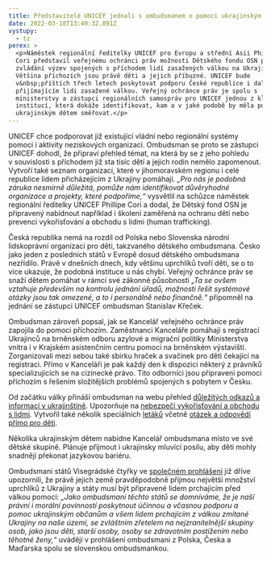 ```yaml
---
title: Představitelé UNICEF jednali s ombudsmanem o pomoci ukrajinským dětem v Česku
date: 2022-03-18T13:49:32.891Z
vystupy:
  - tz
perex: >
  <p>Náměstek regionální ředitelky UNICEF pro Evropu a střední Asii Philippe
  Cori představil veřejnému ochránci práv možnosti Dětského fondu OSN při
  zvládání výzev spojených s příchodem lidí zasažených válkou na Ukrajině.
  Většina příchozích jsou právě děti a jejich příbuzné. UNICEF bude
  v&nbsp;příštích třech letech poskytovat podporu České republice i dalším zemím
  přijímajícím lidi zasažené válkou. Veřejný ochránce práv je spolu s
  ministerstvy a zástupci regionálních samospráv pro UNICEF jednou z klíčových
  institucí, která dokáže identifikovat, kam a v jaké podobě by měla pomoc
  ukrajinským dětem směřovat.</p>
---
```

<p>UNICEF chce podporovat již existující vládní nebo regionální systémy pomoci i aktivity neziskových organizací. Ombudsman se proto se zástupci UNICEF dohodl, že připraví přehled témat, na která by se z&nbsp;jeho pohledu v&nbsp;souvislosti s&nbsp;příchodem již sta tisíc dětí a jejich rodin nemělo zapomenout. Vytvoří také seznam organizací, které v&nbsp;jihomoravském regionu i celé republice lidem přicházejícím z&nbsp;Ukrajiny pomáhají. <em>&bdquo;Pro nás je podobná záruka nesmírně důležitá, pomůže nám identifikovat důvěryhodné organizace a projekty, které podpoříme,&ldquo;</em> vysvětlil na schůzce náměstek regionální ředitelky UNICEF Phillipe Cori a dodal, že Dětský fond OSN je připravený nabídnout například i školení zaměřená na ochranu dětí nebo prevenci vykořisťování a obchodu s lidmi (human trafficking). &nbsp;</p>

<p>Česká republika nemá na rozdíl od Polska nebo Slovenska národní lidskoprávní organizaci pro děti, takzvaného dětského ombudsmana. Česko jako jeden z&nbsp;posledních států v&nbsp;Evropě dosud dětského ombudsmana nezřídilo. Právě v&nbsp;dnešních dnech, kdy většinu uprchlíků tvoří děti, se o to více ukazuje, že podobná instituce u nás chybí. Veřejný ochránce práv se snaží dětem pomáhat v&nbsp;rámci své zákonné působnosti <em>&bdquo;Ta se ovšem vztahuje především na kontrolu jednání úřadů, možnosti řešit systémové otázky jsou tak omezené, a to i personálně nebo finančně.&ldquo;</em> připomněl na jednání se zástupci UNICEF ombudsman Stanislav Křeček.</p>

<p>Ombudsman zároveň popsal, jak se Kancelář veřejného ochránce práv zapojila do pomoci příchozím. Zaměstnanci Kanceláře pomáhají s registrací Ukrajinců na brněnském odboru azylové a migrační politiky Ministerstva vnitra i v&nbsp;Krajském asistenčním centru pomoci na brněnském výstavišti. Zorganizovali mezi sebou také sbírku hraček a svačinek pro děti čekající na registraci. Přímo v&nbsp;Kanceláři je pak každý den k&nbsp;dispozici některý z právníků specializujících se na cizinecké právo. Tito odborníci jsou připraveni pomoci příchozím s&nbsp;řešením složitějších problémů spojených s pobytem v&nbsp;Česku.</p>

<p>Od začátku války přináší ombudsman na webu přehled <a href="https://www.ochrance.cz/alert/">důležitých odkazů a informací v&nbsp;ukrajinštině</a>. Upozorňuje na <a href="https://www.ochrance.cz/aktualne/valka_na_ukrajine_se_u_nas_nesmi_stat_duvodem_pro_porusovani_lidskych_prav_varuje_ombudsman/">nebezpečí vykořisťování a obchodu s&nbsp;lidmi</a>. Vytvořil také několik speciálních <a href="https://www.ochrance.cz/situace/letaky-pro-ukrajince/">letáků</a> včetně <a href="https://deti.ochrance.cz/aktuality/ombudsman-detem-z-ukrajiny/">otázek a odpovědí přímo pro děti</a>.&nbsp;</p>

<p>Několika ukrajinským dětem nabídne Kancelář ombudsmana místo ve své dětské skupině. Plánuje přijmout i ukrajinsky mluvící posilu, aby děti mohly snadněji překonat jazykovou bariéru.</p>

<p>Ombudsmani států Visegrádské čtyřky ve <a href="https://www.ochrance.cz/aktualne/predstavitele_ombudsmanskych_instituci_statu_visegradske_ctyrky_ruskou_vojenskou_agresi_proti_ukrajine_nelze_ospravedlnit_zadnymi_prostredky_a_argumenty/v4-ombudsmen-joint-statement.pdf">společném prohlášení</a> již dříve upozornili, že právě jejich země pravděpodobně přijmou největší množství uprchlíků z&nbsp;Ukrajiny a státy musí být připravené lidem prchajícím před válkou pomoci: <em>&bdquo;Jako ombudsmani těchto států se domníváme, že je naší právní i morální povinností poskytnout účinnou a včasnou podporu a pomoc ukrajinským občanům a všem lidem prchajícím z válkou zmítané Ukrajiny na naše území, se zvláštním zřetelem na nejzranitelnější skupiny osob, jako jsou děti, starší osoby, osoby se zdravotním postižením nebo těhotné ženy,&ldquo;</em> uvádějí v&nbsp;prohlášení ombudsmani z Polska, Česka a Maďarska spolu se slovenskou ombudsmankou.</p>
